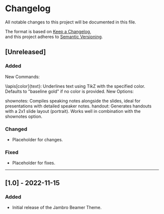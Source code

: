 # Changelog

All notable changes to this project will be documented in this file.

The format is based on [Keep a Changelog](https://keepachangelog.com/),  
and this project adheres to [Semantic Versioning](https://semver.org/).

## [Unreleased]
### Added
New Commands:

\lapis[color]{text}: Underlines text using TikZ with the specified color. Defaults to "baseline gold" if no color is provided.
New Options:

shownotes: Compiles speaking notes alongside the slides, ideal for presentations with detailed speaker notes.
handout: Generates handouts with a 2x1 slide layout (portrait). Works well in combination with the shownotes option.

### Changed
- Placeholder for changes.

### Fixed
- Placeholder for fixes.

---

## [1.0] - 2022-11-15
### Added
- Initial release of the Jambro Beamer Theme.
